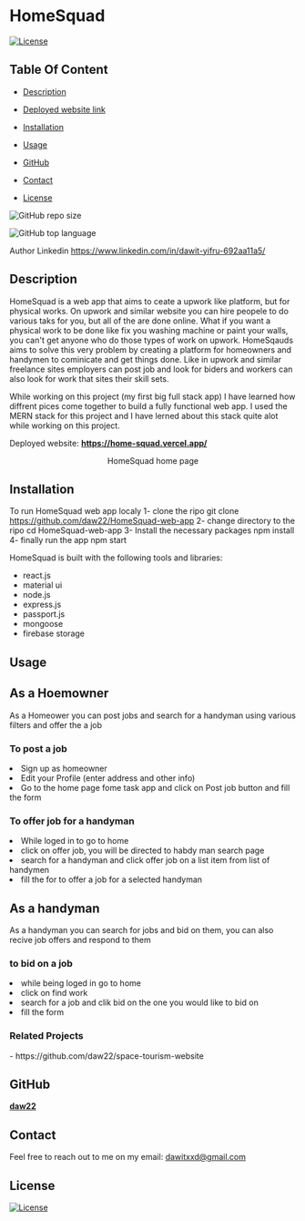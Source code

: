 # HomeSquad

  [![License](https://img.shields.io/static/v1?label=License&message=MIT&color=blue&?style=plastic&logo=appveyor)](https://opensource.org/license/MIT)



## Table Of Content

- [Description](#description)
- [Deployed website link](#deployedWebsite)
- [Installation](#installation)
- [Usage](#usage)


- [GitHub](#github)
- [Contact](#contact)
- [License](#license)




![GitHub repo size](https://img.shields.io/github/repo-size/daw22/HomeSquad-web-app?style=plastic)

  ![GitHub top language](https://img.shields.io/github/languages/top/daw22/HomeSquad-web-app?style=plastic)

Author Linkedin https://www.linkedin.com/in/dawit-yifru-692aa11a5/

## Description

  HomeSquad is a web app that aims to ceate a upwork like platform, but for physical works. On upwork and similar website you can hire peopele to do various taks for you, but all of the are done online. What if you want a physical work to be done like fix you washing machine or paint your walls, you can't get anyone who do those types of work on upwork. HomeSqauds aims to solve this very problem by creating a platform for homeowners and handymen to cominicate and get things done. Like in upwork and similar freelance sites employers can post job and look for biders and workers can also look for work that sites their skill sets.

While working on this project (my first big full stack app) I have learned how diffrent pices come together to build a fully functional web app. I used the MERN stack for this project and I have lerned about this stack quite alot while working on this project.





<p>Deployed website: <strong><a href="https://home-squad.vercel.app/">https://home-squad.vercel.app/</a></strong>





<p align="center">
  <img alt="" [Screenshot] src="https://firebasestorage.googleapis.com/v0/b/homesquad-e26cc.appspot.com/o/home-page.PNG?alt=media&token=d4bd74d9-1f9a-409b-9dab-f2ec39943c9e"><br>
HomeSquad home page
</p>





## Installation

To run HomeSquad web app localy
1- clone the ripo
   git clone https://github.com/daw22/HomeSquad-web-app
2- change directory to the ripo
   cd HomeSquad-web-app
3- Install the necessary packages
   npm install
4- finally run the app
   npm start




HomeSquad is built with the following tools and libraries: <ul><li>react.js</li> <li>material ui</li> <li>node.js</li> <li>express.js</li> <li>passport.js</li> <li>mongoose</li> <li>firebase storage</li></ul>





## Usage
 
<h2>As a Hoemowner</h2>
As a Homeower you can post jobs and search for a handyman using various filters and offer the a job
<h3>To post a job</h3>
<li>Sign up as homeowner</li>
<li>Edit your Profile (enter address and other info)</li>
<li>Go to the home page fome task app and click on Post job button and fill the form</li>

<h3>To offer job for a handyman</h3>
<li>While loged in to go to home</li>
<li>click on offer job, you will be directed to habdy man search page</li>
<li>search for a handyman and click offer job on a list item from list of handymen</li>
<li>fill the for to offer a job for a selected handyman </li>

<h2>As a handyman</h2>
As a handyman you can search for jobs and bid on them, you can also recive job offers and respond to them
<h3>to bid on a job</h3>
<li>while being loged in go to home</li>
<li>click on find work</li>
<li>search for a job and clik bid on the one you would like to bid on</li>
<li>fill the form</li>
 


<H3>Related Projects</H3>
- https://github.com/daw22/space-tourism-website







## GitHub

<a href="https://github.com/daw22"><strong>daw22</a></strong>






## Contact

Feel free to reach out to me on my email:
dawitxxd@gmail.com





## License

[![License](https://img.shields.io/static/v1?label=Licence&message=MIT&color=blue)](https://opensource.org/license/MIT)


